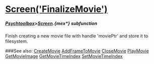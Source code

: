 # [Screen('FinalizeMovie')](Screen-FinalizeMovie) 
##### [Psychtoolbox](Psychtoolbox)>[Screen](Screen).{mex*} subfunction


Finish creating a new movie file with handle 'moviePtr' and store it to  
filesystem.  
  


###See also:
[CreateMovie](Screen-CreateMovie) [AddFrameToMovie](Screen-AddFrameToMovie) [CloseMovie](Screen-CloseMovie) [PlayMovie](Screen-PlayMovie) [GetMovieImage](Screen-GetMovieImage) [GetMovieTimeIndex](Screen-GetMovieTimeIndex) [SetMovieTimeIndex](Screen-SetMovieTimeIndex)
